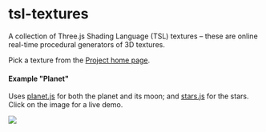 # tsl-textures
A collection of Three.js Shading Language (TSL) textures &ndash;
these are online real-time procedural generators of 3D textures.

Pick a texture from the [Project home page](https://boytchev.github.io/tsl-textures/).


#### Example "Planet"

Uses [planet.js](https://boytchev.github.io/tsl-textures/docs/planet.html)
for both the planet and its moon; and [stars.js](https://boytchev.github.io/tsl-textures/docs/stars.html)
for the stars. Click on the image for a live demo.

[<img src="https://boytchev.github.io/tsl-textures/examples/example-planet.jpg">](https://boytchev.github.io/tsl-textures/examples/example-planet.html)
